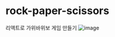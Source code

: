 # rock-paper-scissors
리액트로 가위바위보 게임 만들기
![image](https://user-images.githubusercontent.com/68066598/220837641-a55f89cb-0fdd-4f05-8874-f0681d009708.png)
